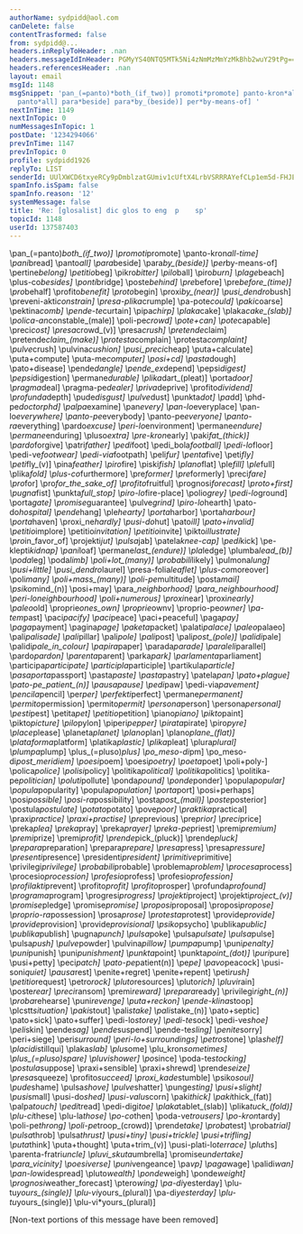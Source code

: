 ```yaml
---
authorName: sydpidd@aol.com
canDelete: false
contentTrasformed: false
from: sydpidd@...
headers.inReplyToHeader: .nan
headers.messageIdInHeader: PGMyYS40NTQ5MTk5Ni4zNmMzMmYzMkBhb2wuY29tPg==
headers.referencesHeader: .nan
layout: email
msgId: 1148
msgSnippet: 'pan_(=panto)*both_(if_two)] promoti*promote] panto-kron*all-time] pani*bread]
  panto*all] para*beside] para*by_(beside)] per*by-means-of] '
nextInTime: 1149
nextInTopic: 0
numMessagesInTopic: 1
postDate: '1234294066'
prevInTime: 1147
prevInTopic: 0
profile: sydpidd1926
replyTo: LIST
senderId: UUlXWCD6txyeRCy9pDmblzatGUmiv1cUftX4LrbVSRRRAYefCLp1em5d-FHJEJ15I2KV_CrA
spamInfo.isSpam: false
spamInfo.reason: '12'
systemMessage: false
title: 'Re: [glosalist] dic glos to eng  p    sp'
topicId: 1148
userId: 137587403
---
```


\pan_(=panto)*both_(if_two)]
\promoti*promote]
\panto-kron*all-time]
\pani*bread]
\panto*all]
\para*beside]
\para*by_(beside)]
\per*by-means-of]
\pertine*belong]
\petitio*beg]
\pikro*bitter]
\pilo*ball]
\piro*burn]
\plage*beach]
\plus-co*besides]
\ponti*bridge]
\poste*behind]
\pre*before]
\pre*before_(time)]
\pro*behalf]
\profito*benefit]
\proto*begin]
\proxi*by_(near)]
\pusi_dendro*bush]
\preveni-akti*constrain]
\presa-plika*crumple]
\pa-pote*could]
\paki*coarse]
\pektina*comb]
\pende-te*curtain]
\pipa*chirp]
\plaka*cake]
\plaka*cake_(slab)]
\polica-an*constable_(male)]
\poli-pe*crowd]
\pote+can]
\pote*capable]
\preci*cost]
\presa*crowd_(v)]
\presa*crush]
\pretende*claim]
\pretende*claim_(make)]
\protesta*complain]
\protesta*complaint]
\pulve*crush]
\pulvina*cushion]
\pusi_preci*cheap]
\puta+calculate]
\puta+compute]
\puta-me*computer]
\posi+cd]
\pasta*dough]
\pato+disease]
\pende*dangle]
\pende_ex*depend]
\pepsi*digest]
\pepsi*digestion]
\permane*durable]
\plika*dart_(pleat)]
\porta*door]
\pragma*deal]
\pragma-pe*dealer]
\priva*deprive]
\profito*dividend]
\profunda*depth]
\pude*disgust]
\pulve*dust]
\punkta*dot]
\pa*dd]
\phd-pe*doctorphd]
\palpa*examine]
\pan*every]
\pan-lo*everyplace]
\pan-lo*everywhere]
\panto-pe*everybody]
\panto-pe*everyone]
\panto-ra*everything]
\pardo*excuse]
\peri-lo*environment]
\permane*endure]
\permane*enduring]
\pluso*extra]
\pre-kron*early]
\paki*fat_(thick)]
\pardo*forgive]
\patri*father]
\pedi*foot]
\pedi_bola*football]
\pedi-lo*floor]
\pedi-ve*footwear]
\pedi-via*footpath]
\peli*fur]
\penta*five]
\peti*fly]
\peti*fly_(v)]
\pina*feather]
\piro*fire]
\piski*fish]
\plano*flat]
\ple*fill]
\ple*full]
\plika*fold]
\plus-co*furthermore]
\pre*former]
\pre*formerly]
\preci*fare]
\pro*for]
\pro*for_the_sake_of]
\profito*fruitful]
\prognosi*forecast]
\proto+first]
\pugna*fist]
\punkta*full_stop]
\piro-lo*fire-place]
\polio*grey]
\pedi-lo*ground]
\porta*gate]
\promise*guarantee]
\pulve*grind]
\piro-lo*hearth]
\pato-do*hospital]
\pende*hang]
\ple*hearty]
\porta*harbor]
\porta*harbour]
\porta*haven]
\proxi_ne*hardly]
\pusi-do*hut]
\pato*ill]
\pato+invalid]
\petitio*implore]
\petitio*invitation]
\petitio*invite]
\pikto*illustrate]
\pro*in_favor_of]
\projekti*jut]
\pulsa*jab]
\patela*knee-cap]
\pedi*kick]
\pe-klepti*kidnap]
\pani*loaf]
\permane*last_(endure)]
\pla*ledge]
\plumba*lead_(b)]
\poda*leg]
\poda*limb]
\poli+lot_(many)]
\probabili*likely]
\pulmona*lung]
\pusi+little]
\pusi_dendro*laurel]
\presa-folia*leaflet]
\plus-co*moreover]
\poli*many]
\poli+mass_(many)]
\poli-pe*multitude]
\posta*mail]
\psiko*mind_(n)]
\posi+may]
\para_*neighborhood]
\para_*neighbourhood]
\peri-lo*neighbourhood]
\poli+numerous]
\proxi*near]
\proxi*nearly]
\paleo*old]
\proprie*ones_own]
\proprie*ownv]
\proprio-pe*owner]
\pa-tem*past]
\paci*pacify]
\paci*peace]
\paci+peaceful]
\paga*pay]
\paga*payment]
\pagina*page]
\paketa*packet]
\palati*palace]
\paleo*palaeo]
\pali*palisade]
\pali*pillar]
\pali*pole]
\pali*post]
\pali*post_(pole)]
\palidi*pale]
\palidi*pale_in_colour]
\papira*paper]
\parada*parade]
\paraleli*parallel]
\pardo*pardon]
\parenta*parent]
\parka*park]
\parlamenta*parliament]
\participa*participate]
\participla*participle]
\partikula*particle]
\pasaporta*passport]
\pasta*paste]
\pasta*pastry]
\patela*pan]
\pato+plague]
\pato-pe_*patient_(n)]
\pausa*pause]
\pedi*paw]
\pedi-via*pavement]
\pencila*pencil]
\per*per]
\perfekti*perfect]
\permane*permanent]
\permito*permission]
\permito*permit]
\persona*person]
\persona*personal]
\pesti*pest]
\petita*pet]
\petitio*petition]
\piano*piano]
\pikto*paint]
\pikto*picture]
\pilo*pylon]
\piperi*pepper]
\pirata*pirate]
\piro*pyre]
\place*please]
\planeta*planet]
\plano*plan]
\plano*plane_(flat)]
\plataforma*platform]
\platika*plastic]
\plika*pleat]
\plura*plural]
\plumpa*plump]
\plus_(=pluso)*plus]
\po_meso-di*pm]
\po_meso-di*post_meridiem]
\poesi*poem]
\poesi*poetry]
\poeta*poet]
\poli+poly-]
\polica*police]
\polisi*policy]
\politika*political]
\politika*politics]
\politika-pe*politician]
\poluti*pollute]
\ponda*pound]
\ponde*ponder]
\popula*popular]
\popula*popularity]
\popula*population]
\porta*port]
\posi+perhaps]
\posi*possible]
\posi-ra*possibility]
\posta*post_(mail)]
\poste*posterior]
\postula*postulate]
\potato*potato]
\pove*poor]
\praktika*practical]
\praxi*practice]
\praxi+practise]
\pre*previous]
\pre*prior]
\preci*price]
\preka*plea]
\preka*pray]
\preka*prayer]
\preka-pe*priest]
\premi*premium]
\premi*prize]
\premi*profit]
\prende*pick_(pluck)]
\prende*pluck]
\prepara*preparation]
\prepara*prepare]
\presa*press]
\presa*pressure]
\presenti*presence]
\presidenti*president]
\primitive*primitive]
\privilegi*privilege]
\probabili*probable]
\problema*problem]
\procesa*process]
\procesio*procession]
\profesio*profess]
\profesio*profession]
\profilakti*prevent]
\profito*profit]
\profito*prosper]
\profunda*profound]
\programa*program]
\progresi*progress]
\projekti*project]
\projekti*project_(v)]
\promise*pledge]
\promise*promise]
\proposi*proposal]
\proposi*propose]
\proprio-ra*possession]
\prosa*prose]
\protesta*protest]
\provide*provide]
\provide*provision]
\provide*provisional]
\psiko*psycho]
\publika*public]
\publika*publish]
\pugna*punch]
\pulsa*poke]
\pulsa*pulsate]
\pulsa*pulse]
\pulsa*push]
\pulve*powder]
\pulvina*pillow]
\pumpa*pump]
\puni*penalty]
\puni*punish]
\puni*punishment]
\punkta*point]
\punkta*point_(dot)]
\puri*pure]
\pusi+petty]
\peci*patch]
\pato-pe*patient(n)]
\pe*pe]
\pavo*peacock]
\pusi-soni*quiet]
\pausa*rest]
\penite+regret]
\penite+repent]
\peti*rush]
\petitio*request]
\petro*rock]
\pluto*resources]
\pluto*rich]
\pluvi*rain]
\poste*rear]
\preci*ransom]
\premi*reward]
\prepara*ready]
\privilegi*right_(n)]
\proba*rehearse]
\puni*revenge]
\puta+reckon]
\pende-klina*stoop]
\plcstt*situation]
\paki*stout]
\pali*stake]
\pali*stake_(n)]
\pato+septic]
\pato+sick]
\pato+suffer]
\pedi-lo*storey]
\pedi-te*sock]
\pedi-ve*shoe]
\peli*skin]
\pende*sag]
\pende*suspend]
\pende-te*sling]
\penite*sorry]
\peri+siege]
\peri*surround]
\peri-lo+surroundings]
\petro*stone]
\pla*shelf]
\placidi*stillqui]
\plaka*slab]
\plu*some]
\plu_kron*sometimes]
\plus_(=pluso)*spare]
\pluvi*shower]
\po*since]
\poda-te*stocking]
\postula*suppose]
\praxi+sensible]
\praxi+shrewd]
\prende*seize]
\presa*squeeze]
\profito*succeed]
\proxi_kade*stumble]
\psiko*soul]
\pude*shame]
\pulsa*shove]
\pulve*shatter]
\punge*sting]
\pusi+slight]
\pusi*small]
\pusi-do*shed]
\pusi-valu*scorn]
\paki*thick]
\paki*thick_(fat)]
\palpa*touch]
\pedi*tread]
\pedi-digi*toe]
\plaka*tablet_(slab)]
\plika*tuck_(fold)]
\plu-ci*these]
\plu-la*those]
\po-co*then]
\poda-ve*trousers]
\po-kron*tardy]
\poli-pe*throng]
\poli-pe*troop_(crowd)]
\prende*take]
\proba*test]
\proba*trial]
\pulsa*throb]
\pulsa*thrust]
\pusi+tiny]
\pusi+trickle]
\pusi+trifling]
\puta*think]
\puta+thought]
\puta+trim_(v)]
\pusi-plati-lo*terrace]
\plu*ths]
\parenta-fratri*uncle]
\pluvi_skuta*umbrella]
\promise*undertake]
\para_*vicinity]
\poesi*verse]
\puni*vengeance]
\pa*vp]
\paga*wage]
\palidi*wan]
\pan-lo*widespread]
\pluto*wealth]
\ponde*weigh]
\ponde*weight]
\prognosi*weather_forecast]
\ptero*wing]
\pa-di*yesterday]
\plu-tu*yours_(single)]
\plu-vi*yours_(plural)]
\pa-di*yesterday]
\plu-tu*yours_(single)]
\plu-vi*yours_(plural)]
 
 
 
 
 
 
 




[Non-text portions of this message have been removed]


